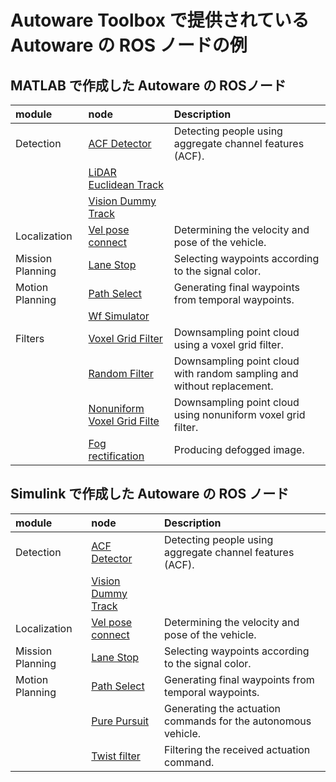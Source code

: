 # Autoware Toolbox で提供されている Autoware の ROS ノードの例

## MATLAB で作成した Autoware の ROSノード
|module|node|Description|
|:--|:--|:--|
|Detection|[ACF Detector](./Detection/acf_detector_ml_ja.html)|Detecting people using aggregate channel features (ACF).|
| |[LiDAR Euclidean Track](./Detection/lidar_euclidean_track_ml_ja.html)| |
| |[Vision Dummy Track](./Detection/vision_dummy_track_ml_ja.html)| |
|Localization|[Vel pose connect](./Localization/vel_pose_connect_ml_ja.html)|Determining the velocity and pose of the vehicle.|
|Mission Planning|[Lane Stop](./Planning/lane_stop_ml_ja.html)|Selecting waypoints according to the signal color.|
|Motion Planning|[Path Select](./Planning/path_select_ml_ja.html)|Generating final waypoints from temporal waypoints.|
|   |[Wf Simulator](./Planning/wf_simulator_ml_ja.html)| |
|Filters|[Voxel Grid Filter](./Filters/demo_voxel_grid_filter_ml_ja.html)|Downsampling point cloud using a voxel grid filter.|
|	|[Random Filter](./Filters/demo_random_filter_ml_ja.html)|Downsampling point cloud with random sampling and without replacement.|
|	|[Nonuniform Voxel Grid Filte](./Filters/nonuniformgrid_filter_ml_ja.html)|Downsampling point cloud using nonuniform voxel grid filter.|
|	|[Fog rectification](./Filters/fog_rectification_ml_ja.html)|Producing defogged image.|

## Simulink で作成した Autoware の ROS ノード 
|module|node|Description|
|:--|:--|:--|
|Detection|[ACF Detector](./Detection/acf_detector_sl_ja.html)|Detecting people using aggregate channel features (ACF).|
| |[Vision Dummy Track](./Detection/vision_dummy_track_sl_ja.html)| |
|Localization|[Vel pose connect](./Localization/vel_pose_connect_sl_ja.html)|Determining the velocity and pose of the vehicle.|
|Mission Planning|[Lane Stop](./Planning/lane_stop_sl_ja.html)|Selecting waypoints according to the signal color.|
|Motion Planning|[Path Select](./Planning/path_select_sl_ja.html)|Generating final waypoints from temporal waypoints.|
|	|[Pure Pursuit](./Planning/pure_pursuit_sl_ja.html)|Generating the actuation commands for the autonomous vehicle.|
|	|[Twist filter](./Planning/twist_filter_sl_ja.html)|Filtering the received actuation command.|
